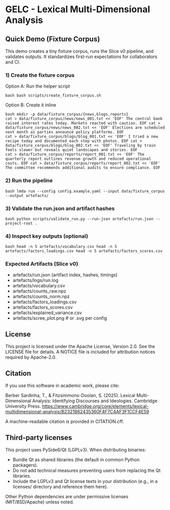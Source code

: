 # GELC - Lexical Multi-Dimensional Analysis

## Quick Demo (Fixture Corpus)

This demo creates a tiny fixture corpus, runs the Slice v0 pipeline, and validates outputs. It standardizes first-run expectations for collaborators and CI.

### 1) Create the fixture corpus

Option A: Run the helper script
```
bash bash scripts/create_fixture_corpus.sh
``` 

Option B: Create it inline
```
bash mkdir -p data/fixture_corpus/{news,blogs,reports}
cat > data/fixture_corpus/news/news_001.txt << 'EOF' The central bank raised interest rates today. Markets reacted with caution. EOF cat > data/fixture_corpus/news/news_002.txt << 'EOF' Elections are scheduled next month as parties announce policy platforms. EOF
cat > data/fixture_corpus/blogs/blog_001.txt << 'EOF' I tried a new recipe today and documented each step with photos. EOF cat > data/fixture_corpus/blogs/blog_002.txt << 'EOF' Traveling by train feels slower but reveals quiet landscapes and stories. EOF
cat > data/fixture_corpus/reports/report_001.txt << 'EOF' The quarterly report outlines revenue growth and reduced operational costs. EOF cat > data/fixture_corpus/reports/report_002.txt << 'EOF' The committee recommends additional audits to ensure compliance. EOF
``` 

### 2) Run the pipeline
```
bash lmda run --config config.example.yaml --input data/fixture_corpus --output artefacts/
``` 

### 3) Validate the run.json and artifact hashes
```
bash python scripts/validate_run.py --run-json artefacts/run.json --project-root .
``` 

### 4) Inspect key outputs (optional)
```
bash head -n 5 artefacts/vocabulary.csv head -n 5 artefacts/factors_loadings.csv head -n 5 artefacts/factors_scores.csv
``` 

### Expected Artifacts (Slice v0)
- artefacts/run.json (artifact index, hashes, timings)
- artefacts/logs/run.log
- artefacts/vocabulary.csv
- artefacts/counts_raw.npz
- artefacts/counts_norm.npz
- artefacts/factors_loadings.csv
- artefacts/factors_scores.csv
- artefacts/explained_variance.csv
- artefacts/scree_plot.png  # or .svg per config

## License

This project is licensed under the Apache License, Version 2.0. See the LICENSE file for details. A NOTICE file is included for attribution notices required by Apache-2.0.

## Citation

If you use this software in academic work, please cite:

Berber Sardinha, T., & Fitzsimmons-Doolan, S. (2025). Lexical Multi-Dimensional Analysis: Identifying Discourses and Ideologies. Cambridge University Press. https://www.cambridge.org/core/elements/lexical-multidimensional-analysis/B2321B62435360F4F7C4AF3F1CCF4E59

A machine-readable citation is provided in CITATION.cff.

## Third-party licenses

This project uses PySide6/Qt (LGPLv3). When distributing binaries:
- Bundle Qt as shared libraries (the default in common Python packagers).
- Do not add technical measures preventing users from replacing the Qt libraries.
- Include the LGPLv3 and Qt license texts in your distribution (e.g., in a licenses/ directory and reference them here).

Other Python dependencies are under permissive licenses (MIT/BSD/Apache) unless noted.
